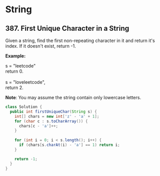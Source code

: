 # String

## 387. First Unique Character in a String

Given a string, find the first non-repeating character in it and return it's index. If it doesn't exist, return -1.

**Example:**

<Codeblock>
<p>
s = "leetcode"<br>
return 0.<br><br>
s = "loveleetcode",<br>
return 2.<br>
</p>
</Codeblock>

**Note**: You may assume the string contain only lowercase letters.

```java
class Solution {
  public int firstUniqueChar(String s) {
    int[] chars = new int['z' - 'a' + 1];
    for (char c : s.toCharArray()) {
      chars[c - 'a']++;
    }
    
    for (int i = 0; i < s.length(); i++) {
      if (chars[s.charAt(i) - 'a'] == 1) return i;
    }

    return -1;
  }
}
```